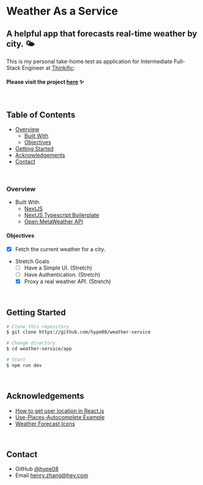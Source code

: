 # Weather As a Service

## A helpful app that forecasts real-time weather by city. 🌤️

This is my personal take-home test as application for Intermediate Full-Stack Engineer at [Thinkific](https://www.thinkific.com/):

#### Please visit the project [here](https://weather-service.vercel.app/) ✨

&nbsp;

## Table of Contents

- [Overview](#overview)
  - [Built With](#built-with)
  - [Objectives](#objectives)
- [Getting Started](#getting-started)
- [Acknowledgements](#acknowledgements)
- [Contact](#contact)

&nbsp;

### Overview
  - Built With
    - [NextJS](https://nextjs.org/)
    - [NextJS Typescript Boilerplate](https://github.com/vercel/next.js/tree/master/examples/with-typescript)
    - [Open MetaWeather API](https://www.metaweather.com)
    

#### Objectives
- [x] Fetch the current weather for a city.

- Stretch  Goals
  - [ ] Have a Simple UI. (Stretch)
  - [ ] Have Authentication. (Stretch)
  - [x] Proxy a real weather API. (Stretch)

&nbsp;

## Getting Started

```bash
# Clone this repository
$ git clone https://github.com/hype08/weather-service

# Change directory
$ cd weather-service/app

# Start
$ npm run dev
```
&nbsp;

## Acknowledgements
- [How to get user location in React.js](https://dev.to/codebucks/how-to-get-user-s-location-in-react-js-1691)
- [Use-Places-Autocomplete Example](https://github.com/wellyshen/use-places-autocomplete)
- [Weather Forecast Icons](https://dribbble.com/shots/14189824-Weather-Icons-Imminent-35-Icon-Free-Download)

&nbsp;

## Contact

- GitHub [@hype08](https://github.com/hype08/)
- Email [henry.zhang@hey.com](mailto:henry.zhang@hey.com)